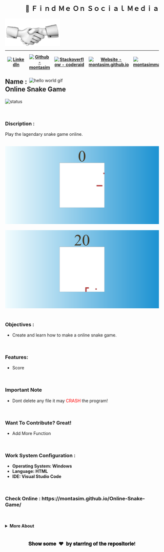 <!-- 𝙲𝚘𝚗𝚗𝚎𝚌𝚝 𝚆𝚒𝚝𝚑 𝙼𝚎  -->
<h2 align="right"><b> 🔸 Ｆｉｎｄ Ｍｅ Ｏｎ Ｓｏｃｉａｌ Ｍｅｄｉａ  </b></h2>


[//]: # "handshake gif"

<img align="left" alt="handshake gif" src="https://github.com/montasim/montasim/blob/master/Media/Gif/handshake.gif" width="180px">
 
<br>
<br>
<br>

<table align="right">
    <thead>
        <tr>
            <th align="center"><a href="https://www.linkedin.com/in/montasim"><img align="center" alt="LinkedIn" width="35px" src="https://github.com/montasim/montasim/blob/master/Media/Icons/Social/linkedin.svg"/></a></th>
	    <th align="center"><a href="https://www.github.com/montasim"><img align="center" alt="Github - montasim" width="35px"   src="https://github.com/montasim/montasim/blob/master/Media/Icons/Social/github.svg"/></a></th>
            <th align="center"><a href="https://stackoverflow.com/users/10429621/coderaid"><img align="center" alt="Stackoverflow - coderaid" width="35px" src="https://github.com/montasim/montasim/blob/master/Media/Icons/Social/stackoverflow.svg"/></a></th>
            <th align="center"><a href="https://montasim.github.io"><img align="center" alt="Website - montasim.github.io" width="35px" src="https://github.com/montasim/montasim/blob/master/Media/Icons/Social/website.svg"/></a></th>
            <th align="center"><a href="mailto:montasimmamun@gmail.com"><img align="center" alt="Gmail - montasimmamun@gmail.com" width="35px" src="https://github.com/montasim/montasim/blob/master/Media/Icons/Social/gmail.svg"/></a></th>
            <th align="center"><a href="https://twitter.com/montasimmamun"><img align="center" alt="Twitter - montasim" width="35px" src="https://github.com/montasim/montasim/blob/master/Media/Icons/Social/twitter.svg"/></a></th>
            <th align="center"><a href="https://www.instagram.com/mr.montasim"><img align="center" alt="Instagram - mr.montasim" width="35px" src="https://github.com/montasim/montasim/blob/master/Media/Icons/Social/instagram.svg"/></a></th>
            <th align="center"><a href="https://www.youtube.com/channel/UCkkBnedfjKU-toiKQ-rxvtA"><img align="center" alt="YouTube -Rohan Das" width="35px" src="https://github.com/montasim/montasim/blob/master/Media/Icons/Social/youtube.svg"/></a></th>
        </tr>
    </thead>
</table>
<!-- end Connect With Me -->

<br>
<br>
<br>
<br>
<br>
<br>

[//]: # "hello world gif"

<img align="right" alt="hello world gif" src="https://github.com/montasim/GitHub-Repository-Template/blob/main/extra/hello%20world.gif" width="425px">
 
<h2 align="left"> Name : Online Snake Game </h2>

<p align="left">
  <img align="center" alt="status" src="https://forthebadge.com/images/badges/built-with-love.svg" />
</p>

<br>

<h3 align="left"> Discription : </h3>

<p align="left"> Play the lagendary snake game online. </p>

<br>

<div align="center">
  <img src="https://github.com/montasim/Online-Snake-Game/blob/main/Resources/home.png?raw=true">
</div>

<br>

<div align="center">
  <img src="https://github.com/montasim/Online-Snake-Game/blob/main/Resources/played.png?raw=true">
</div>

<br>

<h3 align="left"> Objectives :   </h3>

- Create and learn how to make a online snake game.

<br>

<h3 align="left"> Features: </h3>  

- Score

<br>

<h3 align="left">Important Note</h3>

- Dont delete any file it may <font color='red'>CRASH</font> the program!

<br>

<h3 align="left"> Want To Contribute? Great! </h3>

 - Add More Function
 
 <br>

<h3 align="left"> Work System Configuration : </h3> 

- <b> Operating System: Windows</b>  
- <b> Language: HTML</b>  
- <b> IDE: Visual Studio Code</b>  

<br>

<h3 align="left"> Check Online : https://montasim.github.io/Online-Snake-Game/</h3>

<br>
<br>


[//]: # "More About "  
<details>
<summary>
    <b> More About  </b>
</summary>
	
<br>
<br>


<h3 align="center"> Stats </h3>

<p align="center">
  <img alt=" Github Stats" src = "https://github-readme-stats.vercel.app/api/pin/?username=montasim&repo=Online-Snake_game&show_icons=true&theme=radical&line_height=27&bg_color=0,EC6C6C,FFD479,FFFC79,73FA79&theme=graywhite">
</p>

<br>
    
<h3 align="left"> Project Status: </h3>
  
<p align="center"> <b>Active</b> </p>

<br>
<br>
<br>
<br>

[//]: # "Montasim's github cover gif"

<img align="center" alt="montasim's github cover gif" src="https://github.com/montasim/montasim/blob/master/Media/Gif/montasim%20github%20cover.gif" width="100%">

<br>

<br>
<br>
</details>


<br>

[//]: # "show some love paragraph"

<h3 align="center">𝐒𝐡𝐨𝐰 𝐬𝐨𝐦𝐞 &nbsp;❤️&nbsp; 𝐛𝐲 𝐬𝐭𝐚𝐫𝐫𝐢𝐧𝐠 𝐨𝐟 𝐭𝐡𝐞 𝐫𝐞𝐩𝐨𝐬𝐢𝐭𝐨𝐫𝐢𝐞!</h3>

<br>

